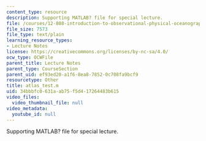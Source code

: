 ```yaml
---
content_type: resource
description: Supporting MATLAB? file for special lecture.
file: /courses/12-808-introduction-to-observational-physical-oceanography-fall-2004/34bbbfc0631aab75f5d417264483b615_atlas_test.m
file_size: 7573
file_type: text/plain
learning_resource_types:
- Lecture Notes
license: https://creativecommons.org/licenses/by-nc-sa/4.0/
ocw_type: OCWFile
parent_title: Lecture Notes
parent_type: CourseSection
parent_uid: ef93ed20-a1f6-8ea8-7852-0c708fa9bcf9
resourcetype: Other
title: atlas_test.m
uid: 34bbbfc0-631a-ab75-f5d4-17264483b615
video_files:
  video_thumbnail_file: null
video_metadata:
  youtube_id: null
---
```

Supporting MATLAB? file for special lecture.